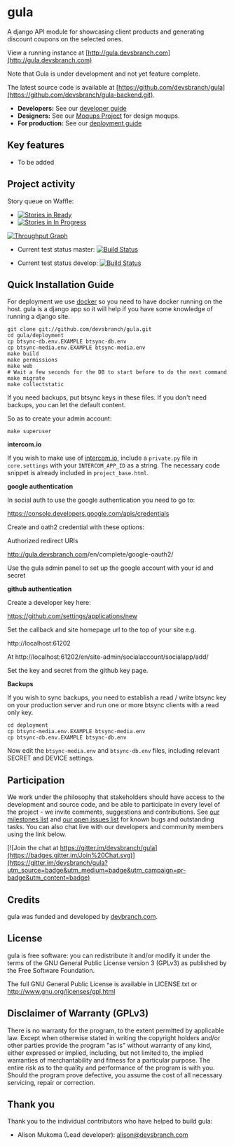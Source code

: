 # gula

A django API module for showcasing client products and generating discount coupons on the selected ones.

View a running instance at [http://gula.devsbranch.com](http://gula.devsbranch.com)

Note that Gula is under development and not yet feature complete.

The latest source code is available at
[https://github.com/devsbranch/gula](https://github.com/devsbranch/gula-backend.git).

* **Developers:** See our [developer guide](README-dev.md)
* **Designers:** See our [Moqups Project](https://app.moqups.com/alison@devsbranch.com/#) for design moqups.
* **For production:** See our [deployment guide](README-docker.md)


## Key features

* To be added


## Project activity

Story queue on Waffle:

* [![Stories in Ready](https://badge.waffle.io/devsbranch/gula-backend.svg?label=ready&title=Ready)](http://waffle.io/devsbranch/gula-backend)
* [![Stories in In Progress](https://badge.waffle.io/devsbranch/gula-backend.svg?label=in%20progress&title=In%20Progress)](http://waffle.io/devsbranch/gula-backend)

[![Throughput Graph](https://graphs.waffle.io/devsbranch/gula-backend/throughput.svg)](https://waffle.io/devsbranch/gula-backend/metrics)

* Current test status master: [![Build Status](https://travis-ci.org/inasafe/inasafe.svg?branch=master)](https://travis-ci.org/inasafe/inasafe)

* Current test status develop: [![Build Status](https://travis-ci.org/inasafe/inasafe.svg?branch=develop)](https://travis-ci.org/inasafe/inasafe)


## Quick Installation Guide

For deployment we use [docker](http://docker.com) so you need to have docker
running on the host. gula is a django app so it will help if you have
some knowledge of running a django site.

```
git clone git://github.com/devsbranch/gula.git
cd gula/deployment
cp btsync-db.env.EXAMPLE btsync-db.env
cp btsync-media.env.EXAMPLE btsync-media.env
make build
make permissions
make web
# Wait a few seconds for the DB to start before to do the next command
make migrate
make collectstatic
```

If you need backups, put btsync keys in these files. If you don't need backups,
you can let the default content.

So as to create your admin account:
```
make superuser
```

**intercom.io**

If you wish to make use of [intercom.io](https://www.intercom.io), include a
`private.py` file in `core.settings` with your `INTERCOM_APP_ID` as a string.
The necessary code snippet is already included in `project_base.html`.

**google authentication**

In social auth to use the google authentication you need to go to:

https://console.developers.google.com/apis/credentials

Create and oath2 credential with these options:

Authorized redirect URIs

http://gula.devsbranch.com<your domain>/en/complete/google-oauth2/

Use the gula admin panel to set up the google account with your id and
secret

**github authentication**

Create a developer key here:

https://github.com/settings/applications/new

Set the callback and site homepage url to the top of your site e.g.

http://localhost:61202

At http://localhost:61202/en/site-admin/socialaccount/socialapp/add/

Set the key and secret from the github key page.

**Backups**

If you wish to sync backups, you need to establish a read / write btsync
key on your production server and run one or more btsync clients
with a read only key.

```
cd deployment
cp btsync-media.env.EXAMPLE btsync-media.env
cp btsync-db.env.EXAMPLE btsync-db.env
```

Now edit the ``btsync-media.env`` and ``btsync-db.env`` files, including
relevant SECRET and DEVICE settings.

## Participation


We work under the philosophy that stakeholders should have access to the
development and source code, and be able to participate in every level of the
project - we invite comments, suggestions and contributions.  See
[our milestones list](https://github.com/devsbranch/gula/milestones) and
[our open issues list](https://github.com/devsbranch/gula/issues?page=1&state=open)
for known bugs and outstanding tasks. You can also chat live with our developers
and community members using the link below.

[![Join the chat at https://gitter.im/devsbranch/gula](https://badges.gitter.im/Join%20Chat.svg)](https://gitter.im/devsbranch/gula?utm_source=badge&utm_medium=badge&utm_campaign=pr-badge&utm_content=badge)



## Credits

gula was funded and developed by [devbranch.com](http://devsbranch.com).

## License

gula is free software: you can redistribute it and/or modify it
under the terms of the GNU General Public License version 3 (GPLv3) as
published by the Free Software Foundation.

The full GNU General Public License is available in LICENSE.txt or
http://www.gnu.org/licenses/gpl.html


## Disclaimer of Warranty (GPLv3)

There is no warranty for the program, to the extent permitted by
applicable law. Except when otherwise stated in writing the copyright
holders and/or other parties provide the program "as is" without warranty
of any kind, either expressed or implied, including, but not limited to,
the implied warranties of merchantability and fitness for a particular
purpose. The entire risk as to the quality and performance of the program
is with you. Should the program prove defective, you assume the cost of
all necessary servicing, repair or correction.

## Thank you

Thank you to the individual contributors who have helped to build gula:

* Alison Mukoma (Lead developer): alison@devsbranch.com
